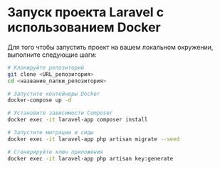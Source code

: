 # Запуск проекта Laravel с использованием Docker

Для того чтобы запустить проект на вашем локальном окружении, выполните следующие шаги:

```bash
# Клонируйте репозиторий
git clone <URL_репозитория>
cd <название_папки_репозитория>

# Запустите контейнеры Docker
docker-compose up -d

# Установите зависимости Composer
docker exec -it laravel-app composer install

# Запустите миграции и сиды
docker exec -it laravel-app php artisan migrate --seed

# Сгенерируйте ключ приложения
docker exec -it laravel-app php artisan key:generate
